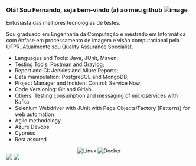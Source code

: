 ### Olá! Sou Fernando, seja bem-vindo (a) ao meu github ![image](https://user-images.githubusercontent.com/11826920/172073951-0f590e3e-cde6-484b-a779-d76734471a0b.png)


Entusiasta das melhores tecnologias de testes.

Sou graduado em Engenharia da Computação e mestrado em Informática com ênfase em processamento de imagem e visão computacional pela UFPR.
Atualmente sou Quality Assurance  Specialist.


- Languages and Tools: Java, JUnit, Maven;
- Testing Tools: Postman and Graylog;
- Report and CI: Jenkins and Allure Reports;
- Data manipulation: PostgreSQL and MongoDB;
- Project Manager and Incident Control: Service Now;
- Code Versioning: Git and Gitlab.
- Others: Testing consumption and messaging of microservices with Kafka
- Selenium Webdriver with JUnit with Page Objects/Factory (Patterns) for web automation
- Agile methodology  
- Azure Devops
- Cypress
- Rest assured

<div align="center">
<img alt="Linux" src="https://img.shields.io/badge/Linux-FCC624?style=for-the-badge&logo=linux&logoColor=black" />
<img alt="Docker" src="https://img.shields.io/badge/Docker-2CA5E0?style=for-the-badge&logo=docker&logoColor=white" />
</div>

<div> 
  <a href = "mailto:fesilva.eduardo@hotmail.com"><img src="https://img.shields.io/badge/Microsoft_Outlook-0078D4?style=for-the-badge&logo=microsoft-outlook&logoColor=white" target="_blank"></a>
  <a href="https://www.linkedin.com/in/fernando-eduardo-da-silva-msc-183678a1" target="_blank"><img src="https://img.shields.io/badge/-LinkedIn-%230077B5?style=for-the-badge&logo=linkedin&logoColor=white" target="_blank"></a>     
</div>
